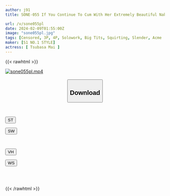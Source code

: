 ```yaml
---
author: j91
title: SONE-055 If You Continue To Cum With Her Extremely Beautiful Naked Body... Her Whole Body Will Convulse And Cum As It Twists Into An S-shaped Curve! This Is The Most Erotic Sex In The World! Tsubasa Mai

url: /v/sone055pl
date: 2024-02-09T01:55:00Z
image: "sone055pl.jpg"
tags: [Censored, 3P, 4P, Solowork, Big Tits, Squirting, Slender, Acme · Orgasm	]
maker: [S1 NO.1 STYLE]
actress: [ Tsubasa Mai ]
---
```



{{< rawhtml >}}

<div class="video" data-videoid="1Rww39r4LdF0eV">
    <a href="javascript:;">
        <img src="/v/sone055pl/sone055pl.jpg" width="WIDTH" height="HEIGHT" alt="sone055pl.mp4" loading="lazy">
    </a>
</div>

<script type="text/javascript" src="https://j91.asia/asset/on-demand-st.js"></script>

<br>
  <link rel="stylesheet" href="https://j91.asia/asset/bs5.css">
  
  <center>
  <button class="btn btn-primary" type="button" data-bs-toggle="collapse" data-bs-target=".multi-collapse" aria-expanded="false" aria-controls="multiCollapseExample1 multiCollapseExample2"><h2>Download</h2></button></center>
</p>
<div class="row">
  <div class="col">
    <div class="collapse multi-collapse" id="multiCollapseExample1">
      <div class="card card-body">
	      	      <br>
<div class="buttons">  
<p><a href="https://streamtape.to/v/1Rww39r4LdF0eV" target="_blank"><button class="btn-hover color-3"><i class="fa fa-download"></i> ST</button></a></p>
<p><a href="https://flaswish.com/s2duj99ah4cj" target="_blank"><button class="btn-hover color-2"><i class="fa fa-download"></i> SW</button></a></p></div>
    </div>
  </div>
</div>
  <div class="col">
    <div class="collapse multi-collapse" id="multiCollapseExample2">
      <div class="card card-body">
	      <br>
<div class="buttons">
<p><a href="javascript:;" target="_blank"><button class="btn-hover color-9"><i class="fa fa-download"></i> VH</button></a></p>
<p><a href="javascript:;" target="_blank"><button class="btn-hover color-8"><i class="fa fa-download"></i> WS</button></a></p></div>
<br><br>
      </div>
    </div>
  </div>
</div>

{{< /rawhtml >}}